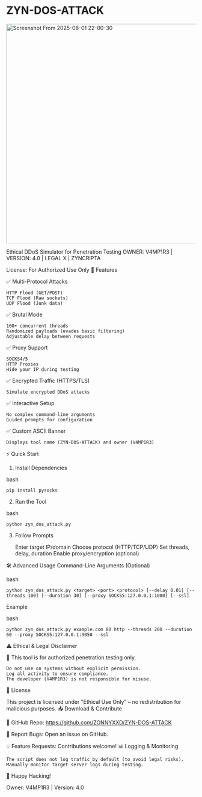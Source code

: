 # ZYN-DOS-ATTACK

<img width="908" height="584" alt="Screenshot From 2025-08-01 22-00-30" src="https://github.com/user-attachments/assets/698eb4b2-abbc-4f3c-870a-ed014bdc0500" />


Ethical DDoS Simulator for Penetration Testing
OWNER: V4MP1R3 | VERSION: 4.0 | LEGAL X | ZYNCRIPTA

License: For Authorized Use Only
📌 Features

✅ Multi-Protocol Attacks

    HTTP Flood (GET/POST)
    TCP Flood (Raw sockets)
    UDP Flood (Junk data)

✅ Brutal Mode

    100+ concurrent threads
    Randomized payloads (evades basic filtering)
    Adjustable delay between requests

✅ Proxy Support

    SOCKS4/5
    HTTP Proxies
    Hide your IP during testing

✅ Encrypted Traffic (HTTPS/TLS)

    Simulate encrypted DDoS attacks

✅ Interactive Setup

    No complex command-line arguments
    Guided prompts for configuration

✅ Custom ASCII Banner

    Displays tool name (ZYN-DOS-ATTACK) and owner (V4MP1R3)

⚡ Quick Start
1. Install Dependencies

bash

```pip install pysocks```

2. Run the Tool

bash

```python zyn_dos_attack.py```

3. Follow Prompts

    Enter target IP/domain
    Choose protocol (HTTP/TCP/UDP)
    Set threads, delay, duration
    Enable proxy/encryption (optional)
   

🛠️ Advanced Usage
Command-Line Arguments (Optional)

bash

```python zyn_dos_attack.py <target> <port> <protocol> [--delay 0.01] [--threads 100] [--duration 30] [--proxy SOCKS5:127.0.0.1:1080] [--ssl]```

Example

bash

```python zyn_dos_attack.py example.com 80 http --threads 200 --duration 60 --proxy SOCKS5:127.0.0.1:9050 --ssl```

⚠️ Ethical & Legal Disclaimer

🚨 This tool is for authorized penetration testing only.

    Do not use on systems without explicit permission.
    Log all activity to ensure compliance.
    The developer (V4MP1R3) is not responsible for misuse.

📜 License

This project is licensed under "Ethical Use Only" – no redistribution for malicious purposes.
📥 Download & Contribute

🔗 GitHub Repo: https://github.com/ZONNYXXD/ZYN-DOS-ATTACK

🐛 Report Bugs: Open an issue on GitHub.

💡 Feature Requests: Contributions welcome!
📊 Logging & Monitoring

    The script does not log traffic by default (to avoid legal risks).
    Manually monitor target server logs during testing.


🚀 Happy  Hacking!

Owner: V4MP1R3 | Version: 4.0
